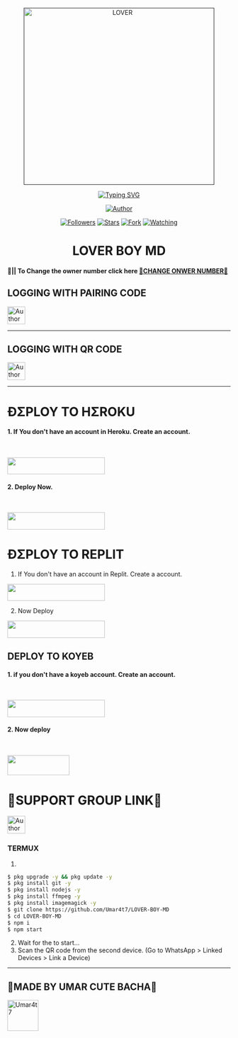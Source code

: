  <p align="center">  
  <a href="">
    <img alt="LOVER" width="430" height="400" src="https://telegra.ph/file/7f281da946ecf82d2e306.jpg">
  </a>
 </p>
    <p align="center">
<a href="https://git.io/typing-svg"><img src="https://readme-typing-svg.demolab.com?font=EB+Garamond&weight=800&size=28&duration=4000&pause=1000&random=false&width=435&lines=WELCOME+TO+THE+LOVER|BOY|MD;MULTI-DEVICE+WHATSAPP+BOT;DEVELOPED+BY+UMAR+FAROOQ;RELEASED+DATE+10%2F03%2F2024." alt="Typing SVG" /></a>
  </p>
  



<p align="center">
<a href="https://github.com/Umar4t7/LOVER-BOY-MD"><img title="Author" src="https://img.shields.io/badge/LOVER BOY MD-black?style=for-the-badge&logo=github"></a>
<p/>

<p align="center">
<a href="https://github.com/Umar4t7/?tab=followers"><img title="Followers" src="https://img.shields.io/github/followers/Umar4t7?label=Followers&style=social"></a>
<a href="https://github.com/Umar4t7/LOVER-BOY-MD/stargazers/"><img title="Stars" src="https://img.shields.io/github/stars/Umar4t7/LOVER-BOY-MD?&style=social"></a>
<a href="https://github.com/Umar4t7/LOVER-BOY-MD/network/members"><img title="Fork" src="https://img.shields.io/github/forks/Umar4t7/LOVER-BOY-MD?style=social"></a>
<a href="https://github.com/Umar4t7/LOVER-BOY-MD/watchers"><img title="Watching" src="https://img.shields.io/github/watchers/Umar4t7/LOVER-BOY-MD?label=Watching&style=social"></a>
</p>
 
<h1 align="center">LOVER BOY MD</h1>

#### 🪩|| To Change the owner number click here [💢CHANGE ONWER NUMBER💢](https://github.com/Umar4t7/LOVER-BOY-MD/blob/main/plugins/main-creator.js#L7)

<h2 align="left">LOGGING WITH PAIRING CODE</h2>
<p align="left">
<a href="https://replit.com/@iycwwwuaaipgfjs/Prince-PairCode?v=1"><img height= "40" title="Author" src="https://img.shields.io/badge/PAIRING CODE-black?style=for-the-badge&logo=replit"></a>
<p/>

****

<h2 align="left">LOGGING WITH QR CODE</h2>

<a href="https://princebotqr.onrender.com/"><img height= "40" title="Author" src="https://img.shields.io/badge/QR CODE-black?style=for-the-badge&logo=render"></a>
<p/>

****

<h1 align="left">ÐΣPLOY TO HΣROKU</h1> 

#### 1. If You don't have an account in Heroku. Create an account.
<br>
       <p align="left"><a href="https://signup.heroku.com"> <img src="https://img.shields.io/badge/heroku%20Account-purple?style=for-the-badge&logo=heroku" width="220" height="38.45"/></a></p>

#### 2. Deploy Now.
<br>
   <p align="left"><a href="https://heroku.com/deploy?template=https://github.com/Umar4t7/LOVER-BOY-MD"> <img src="https://img.shields.io/badge/Heroku%20Deploy-purple?style=for-the-badge&logo=heroku" width="220" height="38.45"/></a></p>



<h1 align="left">ÐΣPLOY TO REPLIT</h1> 

1. If You don't have an account in Replit. Create a account.
    <br>
<p align="left"><a href="https://replit.com/signup"> <img src="https://img.shields.io/badge/replit%20Account-purple?style=for-the-badge&logo=replit" width="220" height="38.45"/></a></p>

2. Now Deploy
    <br>
<p align="left"><a href="https://repl.it/github/Umar4t7/LOVER-BOY-MD"> <img src="https://img.shields.io/badge/replit%20Deploy-purple?style=for-the-badge&logo=replit" width="220" height="38.45"/></a></p>

<h2 align="left">DEPLOY TO KOYEB</h2> 

#### 1. if you don't have a koyeb account. Create an account.
   <br>
   <p align="left"><a href="https://app.koyeb.com/auth/signup"> <img src="https://img.shields.io/badge/Koyeb account-purple?style=for-the-badge&logo=koyeb" width="220" height="38.45"/></a></p>

#### 2. Now deploy
   <br>
  <p align="left"><a href="https://app.koyeb.com/apps/deploy?type=git&repository=github.com%2FUmar4t7%2FLOVER-BOY-MD&branch=main&nameprincegds&builder=dockerfile&env[DATABASE_URL]=&env[SESSION_ID]=your+sessionid+here&env[PREFIX]=!&env[MODE]=public&env=[autoRead]=false&env[statusview]=false&env[REMOVEBG_KEY]=your+rmbg+key&env[antidelete]=false"> <img src="https://www.koyeb.com/static/images/deploy/button.svg" width="140" height="45.45"/></a></p>


<h1 align="left">💢SUPPORT GROUP LINK💢</h1>



   <p align="left">
      <a href="https://chat.whatsapp.com/Jo5bmHMAlZpEIp75mKbwxP"><img height= "40" length= "10" title="Author" src="https://img.shields.io/badge/Support Group-25D366?style=for-the-badge&logo=whatsApp&logoColor=white"></a>
     <p/>



 


### TERMUX
1. 
```sh
$ pkg upgrade -y && pkg update -y
$ pkg install git -y
$ pkg install nodejs -y
$ pkg install ffmpeg -y
$ pkg install imagemagick -y
$ git clone https://github.com/Umar4t7/LOVER-BOY-MD
$ cd LOVER-BOY-MD
$ npm i 
$ npm start
```
2. Wait for the to start...
3. Scan the QR code from the second device. (Go to WhatsApp > Linked Devices > Link a Device) 
---------

<h2 align="left">💢MADE BY UMAR CUTE BACHA💢</h2>

<a href="https://github.com/Umar4t7"><img src="https://github.com/Umar4t7.png" width="70" height="70" alt="Umar4t7"/></a>
  

